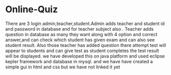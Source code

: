 # Online-Quiz
There are 3 login admin,teacher,student.Admin adds teacher and student id and password in database and for teacher subject also .
Teacher adds question in database as many they want along with 4 option and correct answer,and can check which student has given exam and 
can also see student result. Also those teacher has added question there attempt test will appear to students and can give test as student completes the test result will be displayed.
we have developed this on java platform and used eclipse kepler framework and database in mysql.
and we have have created a simple gui in html and css but we have not linked it yet
